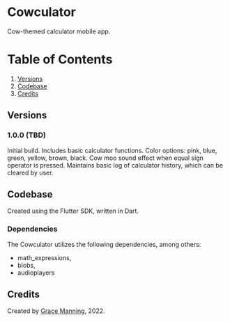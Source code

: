 # Cowculator
Cow-themed calculator mobile app.

# Table of Contents
1. [Versions](#versions)
2. [Codebase](#codebase)
3. [Credits](#credits)

## Versions
### 1.0.0 (TBD)
Initial build. Includes basic calculator functions. Color options: pink, blue, green, yellow, brown, black. Cow moo sound effect when equal sign operator is pressed. Maintains basic log of calculator history, which can be cleared by user.

## Codebase
Created using the Flutter SDK, written in Dart. 
### Dependencies
The Cowculator utilizes the following dependencies, among others:
* math_expressions,
* blobs,
* audioplayers

## Credits
Created by [Grace Manning](https://www.grace-manning.com), 2022.